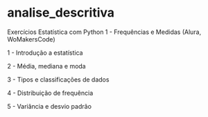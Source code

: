 # analise_descritiva
Exercícios Estatística com Python 1  - Frequências e Medidas (Alura, WoMakersCode)

1 - Introdução a estatística

2 - Média, mediana e moda

3 - Tipos e classificações de dados

4 - Distribuição de frequência

5 - Variância e desvio padrão
